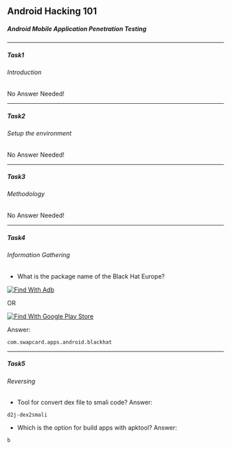 ## Android Hacking 101
##### Android Mobile Application Penetration Testing


------------

##### Task1
###### Introduction 
No Answer Needed!

------------

##### Task2
###### Setup the environment
No Answer Needed!

------------
##### Task3
###### Methodology
No Answer Needed!

------------
##### Task4
###### Information Gathering


- What is the package name of the Black Hat Europe?

 [![Find With Adb](https://i.ibb.co/7S9QZc7/1.jpg "Find With Adb")](https://github.com/Spotifys/Tryhackme/blob/main/Mobile/Android%20Hacking%20101/README.md "Find With Adb")

OR

[![Find With Google Play Store](https://i.ibb.co/SQV5Sjx/2.jpg "Find With Google Play Store")](https://github.com/Spotifys/Tryhackme/blob/main/Mobile/Android%20Hacking%20101/README.md "Find With Google Play Store")

Answer:
 ```
com.swapcard.apps.android.blackhat
```
------------
##### Task5
###### Reversing


- Tool for convert dex file to smali code?
Answer:

```
d2j-dex2smali
```

- Which is the option for build apps with apktool?
Answer:

```
b
```
